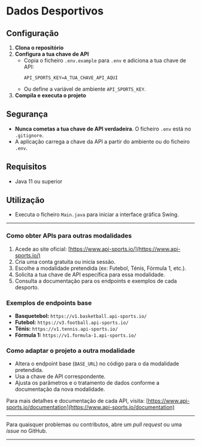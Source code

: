 # Dados Desportivos

## Configuração

1. **Clona o repositório**
2. **Configura a tua chave de API**
   - Copia o ficheiro `.env.example` para `.env` e adiciona a tua chave de API:
     ```
     API_SPORTS_KEY=A_TUA_CHAVE_API_AQUI
     ```
   - Ou define a variável de ambiente `API_SPORTS_KEY`.
3. **Compila e executa o projeto**

## Segurança
- **Nunca cometas a tua chave de API verdadeira**. O ficheiro `.env` está no `.gitignore`.
- A aplicação carrega a chave da API a partir do ambiente ou do ficheiro `.env`.

## Requisitos
- Java 11 ou superior

## Utilização
- Executa o ficheiro `Main.java` para iniciar a interface gráfica Swing.

---

### Como obter APIs para outras modalidades
1. Acede ao site oficial: [https://www.api-sports.io/](https://www.api-sports.io/)
2. Cria uma conta gratuita ou inicia sessão.
3. Escolhe a modalidade pretendida (ex: Futebol, Ténis, Fórmula 1, etc.).
4. Solicita a tua chave de API específica para essa modalidade.
5. Consulta a documentação para os endpoints e exemplos de cada desporto.

### Exemplos de endpoints base
- **Basquetebol:** `https://v1.basketball.api-sports.io/`
- **Futebol:** `https://v3.football.api-sports.io/`
- **Ténis:** `https://v1.tennis.api-sports.io/`
- **Fórmula 1:** `https://v1.formula-1.api-sports.io/`

### Como adaptar o projeto a outra modalidade
- Altera o endpoint base (`BASE_URL`) no código para o da modalidade pretendida.
- Usa a chave de API correspondente.
- Ajusta os parâmetros e o tratamento de dados conforme a documentação da nova modalidade.

Para mais detalhes e documentação de cada API, visita: [https://www.api-sports.io/documentation](https://www.api-sports.io/documentation)

---

Para quaisquer problemas ou contributos, abre um _pull request_ ou uma _issue_ no GitHub.

---
